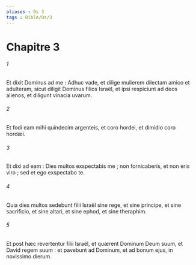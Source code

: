 ```yaml
---
aliases : Os 3
tags : Bible/Os/3
---
```


# Chapitre 3

###### 1
Et dixit Dominus ad me : Adhuc vade, et dilige mulierem dilectam amico et adulteram, sicut diligit Dominus filios Israël, et ipsi respiciunt ad deos alienos, et diligunt vinacia uvarum.
###### 2
Et fodi eam mihi quindecim argenteis, et coro hordei, et dimidio coro hordæi.
###### 3
Et dixi ad eam : Dies multos exspectabis me ; non fornicaberis, et non eris viro ; sed et ego exspectabo te.
###### 4
Quia dies multos sedebunt filii Israël sine rege, et sine principe, et sine sacrificio, et sine altari, et sine ephod, et sine theraphim.
###### 5
Et post hæc revertentur filii Israël, et quærent Dominum Deum suum, et David regem suum : et pavebunt ad Dominum, et ad bonum ejus, in novissimo dierum.
